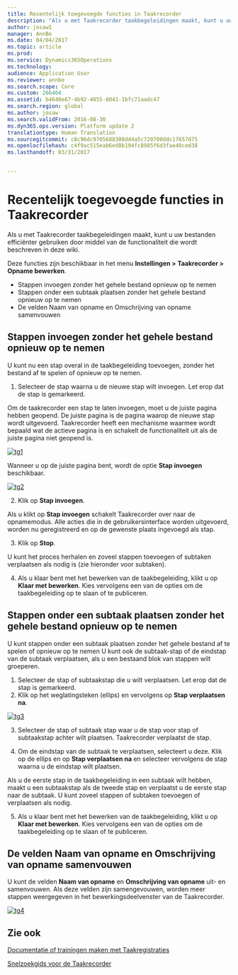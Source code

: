 ```yaml
---
title: Recentelijk toegevoegde functies in Taakrecorder
description: "Als u met Taakrecorder taakbegeleidingen maakt, kunt u uw bestanden efficiënter gebruiken door middel van de functionaliteit die wordt beschreven in deze wiki."
author: josaw1
manager: AnnBe
ms.date: 04/04/2017
ms.topic: article
ms.prod: 
ms.service: Dynamics365Operations
ms.technology: 
audience: Application User
ms.reviewer: annbe
ms.search.scope: Core
ms.custom: 266464
ms.assetid: b4640e67-4b92-4855-8041-1bfc71aadc47
ms.search.region: global
ms.author: josaw
ms.search.validFrom: 2016-08-30
ms.dyn365.ops.version: Platform update 2
translationtype: Human Translation
ms.sourcegitcommit: c8c96dc9705688308dd4a5c720700ddc17657d75
ms.openlocfilehash: c4f9ac515eab6ed8b194fc8985f6d3fae40ced38
ms.lasthandoff: 03/31/2017


---
```


# <a name="recently-added-editing-features-in-task-recorder"></a>Recentelijk toegevoegde functies in Taakrecorder

Als u met Taakrecorder taakbegeleidingen maakt, kunt u uw bestanden efficiënter gebruiken door middel van de functionaliteit die wordt beschreven in deze wiki.

Deze functies zijn beschikbaar in het menu **Instellingen &gt; Taakrecorder &gt; Opname bewerken**.

-   Stappen invoegen zonder het gehele bestand opnieuw op te nemen
-   Stappen onder een subtaak plaatsen zonder het gehele bestand opnieuw op te nemen
-   De velden Naam van opname en Omschrijving van opname samenvouwen

## <a name="insert-steps-without-rerecording-the-entire-file"></a>Stappen invoegen zonder het gehele bestand opnieuw op te nemen
U kunt nu een stap overal in de taakbegeleiding toevoegen, zonder het bestand af te spelen of opnieuw op te nemen.

1.  Selecteer de stap waarna u de nieuwe stap wilt invoegen. Let erop dat de stap is gemarkeerd.

Om de taakrecorder een stap te laten invoegen, moet u de juiste pagina hebben geopend. De juiste pagina is de pagina waarop de nieuwe stap wordt uitgevoerd. Taakrecorder heeft een mechanisme waarmee wordt bepaald wat de actieve pagina is en schakelt de functionaliteit uit als de juiste pagina niet geopend is. 

[![tg1](./media/tg1.png)](./media/tg1.png) 


Wanneer u op de juiste pagina bent, wordt de optie **Stap invoegen** beschikbaar.

[![tg2](./media/tg2-231x300.png)](./media/tg2.png)

2. Klik op **Stap invoegen**.

Als u klikt op **Stap invoegen** schakelt Taakrecorder over naar de opnamemodus. Alle acties die in de gebruikersinterface worden uitgevoerd, worden nu geregistreerd en op de gewenste plaats ingevoegd als stap.

3. Klik op **Stop**.

U kunt het proces herhalen en zoveel stappen toevoegen of subtaken verplaatsen als nodig is (zie hieronder voor subtaken).

4. Als u klaar bent met het bewerken van de taakbegeleiding, klikt u op **Klaar met bewerken**. Kies vervolgens een van de opties om de taakbegeleiding op te slaan of te publiceren.

## <a name="move-steps-under-a-subtask-without-rerecording-the-entire-file"></a>Stappen onder een subtaak plaatsen zonder het gehele bestand opnieuw op te nemen
U kunt stappen onder een subtaak plaatsen zonder het gehele bestand af te spelen of opnieuw op te nemen U kunt ook de subtaak-stap of de eindstap van de subtaak verplaatsen, als u een bestaand blok van stappen wilt groeperen.

1.  Selecteer de stap of subtaakstap die u wilt verplaatsen. Let erop dat de stap is gemarkeerd.
2.  Klik op het weglatingsteken (ellips) en vervolgens op **Stap verplaatsen na**.

[![tg3](./media/tg3.png)](./media/tg3.png)

3. Selecteer de stap of subtaak stap waar u de stap voor stap of subtaakstap achter wilt plaatsen. Taakrecorder verplaatst de stap.

4. Om de eindstap van de subtaak te verplaatsen, selecteert u deze. Klik op de ellips en op **Stap verplaatsen na** en selecteer vervolgens de stap waarna u de eindstap wilt plaatsen.

Als u de eerste stap in de taakbegeleiding in een subtaak wilt hebben, maakt u een subtaakstap als de tweede stap en verplaatst u de eerste stap naar de subtaak. U kunt zoveel stappen of subtaken toevoegen of verplaatsen als nodig.

5. Als u klaar bent met het bewerken van de taakbegeleiding, klikt u op **Klaar met bewerken**. Kies vervolgens een van de opties om de taakbegeleiding op te slaan of te publiceren.

## <a name="collapse-recording-name-and-description"></a>De velden Naam van opname en Omschrijving van opname samenvouwen
U kunt de velden **Naam van opname** en **Omschrijving van opname** uit- en samenvouwen. Als deze velden zijn samengevouwen, worden meer stappen weergegeven in het bewerkingsdeelvenster van de Taakrecorder. 

[![tg4](./media/tg4-300x252.png)](./media/tg4.png)  

<a name="see-also"></a>Zie ook
--------

[Documentatie of trainingen maken met Taakregistraties](/dynamics365/operations/dev-itpro/user-interface/task-recorder)

[Snelzoekgids voor de Taakrecorder](/dynamics365/operations/dev-itpro/user-interface/task-recorder-quick-reference)


